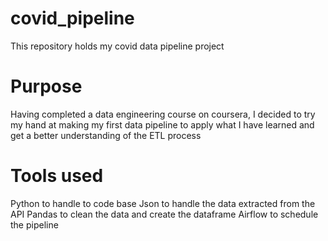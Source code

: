 # covid_pipeline
This repository holds my covid data pipeline project

# Purpose
Having completed a data engineering course on coursera, I decided to try my hand at making my first data pipeline to apply what I have learned and get a better understanding of the ETL process

# Tools used
Python to handle to code base 
Json to handle the data extracted from the API 
Pandas to clean the data and create the dataframe 
Airflow to schedule the pipeline
